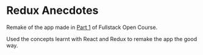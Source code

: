 # Redux Anecdotes

Remake of the app made in [Part 1](https://github.com/marcorichetta/fullstackopen/tree/master/part1/3-anecdotes) of Fullstack Open Course.

Used the concepts learnt with React and Redux to remake the app the good way.